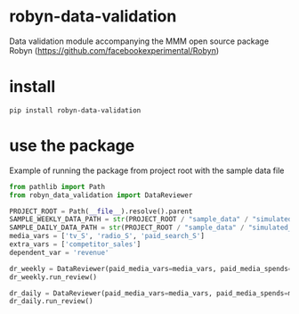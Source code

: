 # robyn-data-validation
Data validation module accompanying the MMM open source package Robyn (https://github.com/facebookexperimental/Robyn)

# install
```commandline
pip install robyn-data-validation
```

# use the package
Example of running the package from project root with the sample data file
```python
from pathlib import Path
from robyn_data_validation import DataReviewer

PROJECT_ROOT = Path(__file__).resolve().parent
SAMPLE_WEEKLY_DATA_PATH = str(PROJECT_ROOT / "sample_data" / "simulated_data_weekly.csv")
SAMPLE_DAILY_DATA_PATH = str(PROJECT_ROOT / "sample_data" / "simulated_data_daily.csv")
media_vars = ['tv_S', 'radio_S', 'paid_search_S']
extra_vars = ['competitor_sales']
dependent_var = 'revenue'

dr_weekly = DataReviewer(paid_media_vars=media_vars, paid_media_spends=media_vars, extra_vars=extra_vars, dep_var=dependent_var, file_path=SAMPLE_WEEKLY_DATA_PATH, date_frequency="weekly")
dr_weekly.run_review()

dr_daily = DataReviewer(paid_media_vars=media_vars, paid_media_spends=media_vars, extra_vars=extra_vars, dep_var=dependent_var, file_path=SAMPLE_DAILY_DATA_PATH, date_frequency="daily")
dr_daily.run_review()
```
